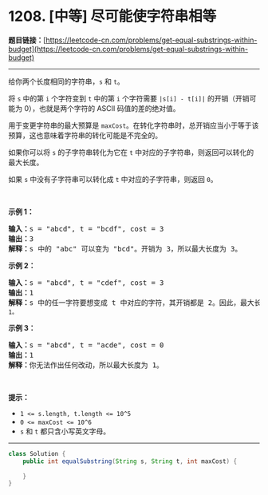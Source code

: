 # 1208. [中等] 尽可能使字符串相等

**题目链接：**[https://leetcode-cn.com/problems/get-equal-substrings-within-budget](https://leetcode-cn.com/problems/get-equal-substrings-within-budget)

---

<div class="content__1Y2H">
 <div class="notranslate">
  <p>给你两个长度相同的字符串，<code>s</code> 和 <code>t</code>。</p> 
  <p>将 <code>s</code>&nbsp;中的第&nbsp;<code>i</code>&nbsp;个字符变到&nbsp;<code>t</code>&nbsp;中的第 <code>i</code> 个字符需要&nbsp;<code>|s[i] - t[i]|</code>&nbsp;的开销（开销可能为 0），也就是两个字符的 ASCII 码值的差的绝对值。</p> 
  <p>用于变更字符串的最大预算是&nbsp;<code>maxCost</code>。在转化字符串时，总开销应当小于等于该预算，这也意味着字符串的转化可能是不完全的。</p> 
  <p>如果你可以将 <code>s</code> 的子字符串转化为它在 <code>t</code> 中对应的子字符串，则返回可以转化的最大长度。</p> 
  <p>如果 <code>s</code> 中没有子字符串可以转化成 <code>t</code> 中对应的子字符串，则返回 <code>0</code>。</p> 
  <p>&nbsp;</p> 
  <p><strong>示例 1：</strong></p> 
  <pre class="language-text"><strong>输入：</strong>s = "abcd", t = "bcdf", cost = 3
<strong>输出：</strong>3
<strong>解释：</strong>s<strong> </strong>中的<strong> </strong>"abc" 可以变为 "bcd"。开销为 3，所以最大长度为 3。</pre> 
  <p><strong>示例 2：</strong></p> 
  <pre class="language-text"><strong>输入：</strong>s = "abcd", t = "cdef", cost = 3
<strong>输出：</strong>1
<strong>解释：</strong>s 中的任一字符要想变成 t 中对应的字符，其开销都是 2。因此，最大长度为<code> 1。</code>
</pre> 
  <p><strong>示例 3：</strong></p> 
  <pre class="language-text"><strong>输入：</strong>s = "abcd", t = "acde", cost = 0
<strong>输出：</strong>1
<strong>解释：</strong>你无法作出任何改动，所以最大长度为 1。
</pre> 
  <p>&nbsp;</p> 
  <p><strong>提示：</strong></p> 
  <ul> 
   <li><code>1 &lt;= s.length, t.length &lt;= 10^5</code></li> 
   <li><code>0 &lt;= maxCost &lt;= 10^6</code></li> 
   <li><code>s</code> 和&nbsp;<code>t</code>&nbsp;都只含小写英文字母。</li> 
  </ul> 
 </div>
</div>

---

```java
class Solution {
    public int equalSubstring(String s, String t, int maxCost) {
        
    }
}
```